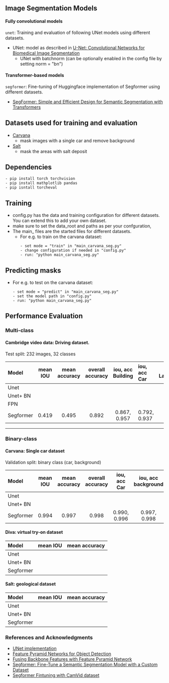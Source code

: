 ## Image Segmentation Models

#### Fully convolutional models
```unet```: Training and evaluation of following UNet models using different datasets.
- UNet: model as described in [U-Net: Convolutional Networks for Biomedical Image Segmentation](https://arxiv.org/abs/1505.04597)
  - UNet with batchnorm (can be optionally enabled in the config file by setting norm = "bn")
  
#### Transformer-based models
```segformer```: Fine-tuning of Huggingface implementation of Segformer using different datasets.
- [SegFormer: Simple and Efficient Design for Semantic Segmentation with Transformers](https://arxiv.org/abs/2105.15203)

## Datasets used for training and evaluation
- [Carvana](https://www.kaggle.com/competitions/carvana-image-masking-challenge)
   - mask images with a single car and remove background
- [Salt](https://www.kaggle.com/c/tgs-salt-identification-challenge/overview)
   - mask the areas with salt deposit

## Dependencies
```
- pip install torch torchvision
- pip install mathplotlib pandas
- pip isntall torcheval
```



## Training
- config.py has the data and training configuration for different datasets. You can extend this to 
add your own dataset.
- make sure to set the data_root and paths as per your confguration,
- The main_ files are the started files for different datasets. 
  - For e.g. to train on the carvana dataset: 
    ```
    - set mode = "train" in "main_carvana_seg.py"
    - change configuration if needed in "config.py"
    - run: "python main_carvana_seg.py"
    ```  

## Predicting masks
  - For e.g. to test on the carvana dataset:
    ```
    - set mode = "predict" in "main_carvana_seg.py"
    - set the model path in "config.py"
    - run: "python main_carvana_seg.py"
    ```

## Performance Evaluation

### Multi-class

#### Cambridge video data: Driving dataset. 
Test split: 232 images, 32 classes

| Model    | mean IOU | mean accuracy | overall accuracy | iou, acc Building|iou, acc Car|iou, acc LaneMkgsDriv|iou, acc Pedestrian|iou, acc Sidewalk|iou, acc SUVPickupTruck|iou, acc TrafficLight|
|:---------|:--------:|:-------------:|:----------------:|:----------------:|:-----------|:-------------------:|:-----------------:|:---------------:|:---------------------:|:-------------------:|
| Unet     |          |               |                  |
| Unet+ BN |          |               |                  |
| FPN      |          |               |                  |  
| Segformer| 0.419    |   0.495       | 0.892            | 0.867, 0.957     |0.792, 0.937|0.503, <br>0.584     |0.442, 0.618       |0.815, 0.938     |0.322, <br>0.506       |0.592, 0.736         | 
----------------------------------------------------------------------------------------------------------------------------------------------------------------------------------------------------


### Binary-class

#### Carvana: Single car dataset
Validation split: binary class (car, background)

| Model    | mean IOU | mean accuracy | overall accuracy | iou, acc Car     | iou, acc background|
|:---------|:--------:|:-------------:|:----------------:|:----------------:|:------------------:|
| Unet     |          |               |                  |
| Unet+ BN |          |               |                  | 
| Segformer|   0.994  |  0.997        |    0.998         | 0.990, 0.996     | 0.997, 0.998       |


#### Diva: virtual try-on dataset

| Model    | mean IOU | mean accuracy | 
|:---------|:--------:|:-------------:|
| Unet     |          |               |
| Unet+ BN |          |               |  
| Segformer|          |               | 


#### Salt: geological dataset

| Model    | mean IOU | mean accuracy | 
|:---------|:--------:|:-------------:|
| Unet     |          |               |
| Unet+ BN |          |               |  
| Segformer|          |               | 






### References and Acknowledgments
- [UNet implementation](https://pyimagesearch.com/2021/11/08/u-net-training-image-segmentation-models-in-pytorch/)
- [Feature Pyramid Networks for Object Detection](https://arxiv.org/pdf/1612.03144)
- [Fusing Backbone Features with Feature Pyramid Network](https://medium.com/@freshtechyy/fusing-backbone-features-using-feature-pyramid-network-fpn-c652aa6a264b)
- [Segformer: Fine-Tune a Semantic Segmentation Model with a Custom Dataset](https://huggingface.co/blog/fine-tune-segformer)
- [Segformer Fintuning with CamVid dataset](https://github.com/CherifiImene/buildings_and_road_segmentation/blob/main/data_handler/data.py)

